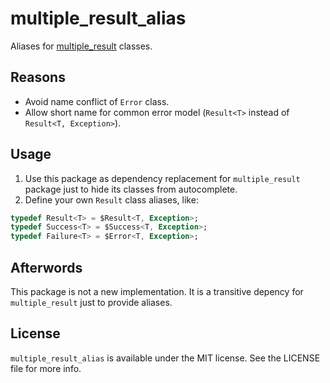 # multiple_result_alias

Aliases for [multiple_result](https://pub.dev/packages/multiple_result) classes.

## Reasons

- Avoid name conflict of `Error` class.
- Allow short name for common error model (`Result<T>` instead of `Result<T, Exception>`).

## Usage

1. Use this package as dependency replacement for `multiple_result` package just to hide its classes from autocomplete.
2. Define your own `Result` class aliases, like:
```dart
typedef Result<T> = $Result<T, Exception>;
typedef Success<T> = $Success<T, Exception>;
typedef Failure<T> = $Error<T, Exception>;
```

## Afterwords

This package is not a new implementation. It is a transitive depency for `multiple_result` just to provide aliases.

## License

`multiple_result_alias` is available under the MIT license. See the LICENSE file for more info.